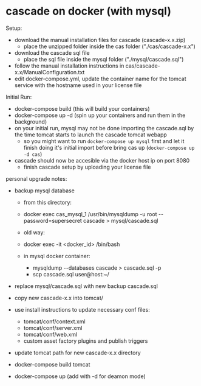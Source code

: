 cascade on docker (with mysql)
===


Setup:

- download the manual installation files for cascade (cascade-x.x.zip)
  - place the unzipped folder inside the cas folder ("./cas/cascade-x.x")
- download the cascade sql file
  - place the sql file inside the mysql folder ("./mysql/cascade.sql")
- follow the manual installation instructions in cas/cascade-x.x/ManualConfiguration.txt
- edit docker-compose.yml, update the container name for the tomcat service with the hostname used in your license file

Initial Run:

- docker-compose build (this will build your containers)
- docker-compose up -d (spin up your containers and run them in the background)
- on your initial run, mysql may not be done importing the cascade.sql by the time tomcat starts to launch the cascade tomcat webapp
  - so you might want to run `docker-compose up mysql` first and let it finish doing it's initial import before bring cas up (`docker-compose up -d cas`)
- cascade should now be accesible via the docker host ip on port 8080
  - finish cascade setup by uploading your license file


personal upgrade notes:

- backup mysql database
  - from this directory:
  - docker exec cas_mysql_1 /usr/bin/mysqldump -u root --password=supersecret cascade > mysql/cascade.sql

  - old way:
  - docker exec -it <docker_id> /bin/bash
  - in mysql docker container:
    - mysqldump --databases cascade > cascade.sql -p
    - scp cascade.sql user@host:~/
- replace mysql/cascade.sql with new backup cascade.sql

- copy new cascade-x.x into tomcat/
- use install instructions to update necessary conf files:
    - tomcat/conf/context.xml
    - tomcat/conf/server.xml
    - tomcat/conf/web.xml
    - custom asset factory plugins and publish triggers

- update tomcat path for new cascade-x.x directory
- docker-compose build tomcat
- docker-compose up (add with -d for deamon mode)
